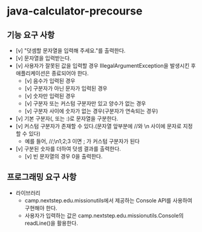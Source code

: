 # java-calculator-precourse

## 기능 요구 사항
- [v] "덧셈할 문자열을 입력해 주세요."를 출력한다.
- [v] 문자열을 입력받는다.
- [v] 사용자가 잘못된 값을 입력할 경우 IllegalArgumentException을 발생시킨 후 애플리케이션은 종료되어야 한다.
  - [v] 음수가 입력된 경우
  - [v] 구분자가 아닌 문자가 입력된 경우
  - [v] 숫자만 입력된 경우
  - [v] 구분자 또는 커스텀 구분자만 있고 양수가 없는 경우
  - [v] 구분자 사이에 숫자가 없는 경우(구분자가 연속되는 경우)
- [v] 기본 구분자(, 또는 :)로 문자열을 구분한다.
- [v] 커스텀 구분자가 존재할 수 있다.(문자열 앞부분에 //와 \n 사이에 문자로 지정할 수 있다)
  - 예를 들어, //;\n1;2;3 이면 ; 가 커스텀 구분자가 된다
- [v] 구분된 숫자를 더하여 덧셈 결과를 출력한다.
  - [v] 빈 문자열의 경우 0을 출력한다.

## 프로그래밍 요구 사항
- 라이브러리 
  - camp.nextstep.edu.missionutils에서 제공하는 Console API를 사용하여 구현해야 한다. 
  - 사용자가 입력하는 값은 camp.nextstep.edu.missionutils.Console의 readLine()을 활용한다.